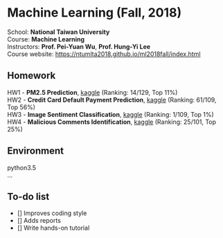 # Machine Learning (Fall, 2018)
School: **National Taiwan University** <br>
Course: **Machine Learning** <br>
Instructors: **Prof. Pei-Yuan Wu**, **Prof. Hung-Yi Lee** <br>
Course website: https://ntumlta2018.github.io/ml2018fall/index.html<br>

## Homework
HW1 - **PM2.5 Prediction**, [kaggle](https://www.kaggle.com/c/ml2018fall-hw1/leaderboard) (Ranking: 14/129, Top 11%)<br>
HW2 - **Credit Card Default Payment Prediction**, [kaggle](https://www.kaggle.com/c/ml2018fall-hw2/leaderboard) (Ranking: 61/109, Top 56%)<br>
HW3 - **Image Sentiment Classification**, [kaggle](https://www.kaggle.com/c/ml2018fall-hw3/leaderboard) (Ranking: 1/109, Top 1%)<br>
HW4 - **Malicious Comments Identification**, [kaggle](https://www.kaggle.com/c/ml2018fall-hw4/leaderboard) (Ranking: 25/101, Top 25%)<br>

## Environment
python3.5 <br>
...

## To-do list
- [] Improves coding style
- [] Adds reports
- [] Write hands-on tutorial